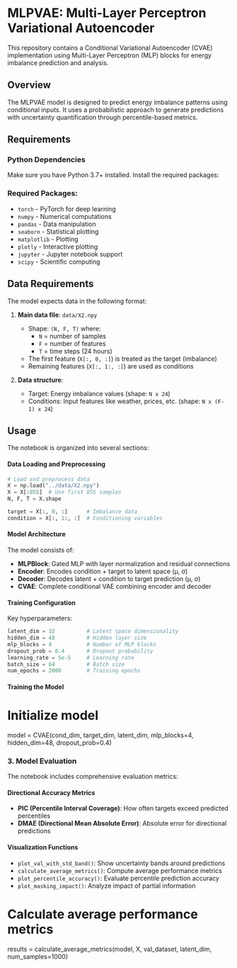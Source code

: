 # MLPVAE: Multi-Layer Perceptron Variational Autoencoder

This repository contains a Conditional Variational Autoencoder (CVAE) implementation using Multi-Layer Perceptron (MLP) blocks for energy imbalance prediction and analysis.

## Overview

The MLPVAE model is designed to predict energy imbalance patterns using conditional inputs. It uses a probabilistic approach to generate predictions with uncertainty quantification through percentile-based metrics.

## Requirements

### Python Dependencies

Make sure you have Python 3.7+ installed. Install the required packages:

### Required Packages:
- `torch` - PyTorch for deep learning
- `numpy` - Numerical computations
- `pandas` - Data manipulation
- `seaborn` - Statistical plotting
- `matplotlib` - Plotting
- `plotly` - Interactive plotting
- `jupyter` - Jupyter notebook support
- `scipy` - Scientific computing

## Data Requirements

The model expects data in the following format:

1. **Main data file**: `data/X2.npy` 
   - Shape: `(N, F, T)` where:
     - `N` = number of samples
     - `F` = number of features
     - `T` = time steps (24 hours)
   - The first feature (`X[:, 0, :]`) is treated as the target (imbalance)
   - Remaining features (`X[:, 1:, :]`) are used as conditions

2. **Data structure**:
   - Target: Energy imbalance values (shape: `N x 24`)
   - Conditions: Input features like weather, prices, etc. (shape: `N x (F-1) x 24`)

## Usage

The notebook is organized into several sections:

#### Data Loading and Preprocessing
```python
# Load and preprocess data
X = np.load("../data/X2.npy")
X = X[:855]  # Use first 855 samples
N, F, T = X.shape

target = X[:, 0, :]      # Imbalance data
condition = X[:, 1:, :]  # Conditioning variables
```

#### Model Architecture

The model consists of:
- **MLPBlock**: Gated MLP with layer normalization and residual connections
- **Encoder**: Encodes condition + target to latent space (μ, σ)
- **Decoder**: Decodes latent + condition to target prediction (μ, σ)
- **CVAE**: Complete conditional VAE combining encoder and decoder

#### Training Configuration

Key hyperparameters:
```python
latent_dim = 32          # Latent space dimensionality
hidden_dim = 48          # Hidden layer size
mlp_blocks = 4           # Number of MLP blocks
dropout_prob = 0.4       # Dropout probability
learning_rate = 5e-5     # Learning rate
batch_size = 64          # Batch size
num_epochs = 2000        # Training epochs
```

#### Training the Model

# Initialize model
model = CVAE(cond_dim, target_dim, latent_dim, mlp_blocks=4, hidden_dim=48, dropout_prob=0.4)


### 3. Model Evaluation

The notebook includes comprehensive evaluation metrics:

#### Directional Accuracy Metrics
- **PIC (Percentile Interval Coverage)**: How often targets exceed predicted percentiles
- **DMAE (Directional Mean Absolute Error)**: Absolute error for directional predictions

#### Visualization Functions
- `plot_val_with_std_band()`: Show uncertainty bands around predictions
- `calculate_average_metrics()`: Compute average performance metrics
- `plot_percentile_accuracy()`: Evaluate percentile prediction accuracy
- `plot_masking_impact()`: Analyze impact of partial information

# Calculate average performance metrics
results = calculate_average_metrics(model, X, val_dataset, latent_dim, num_samples=1000)